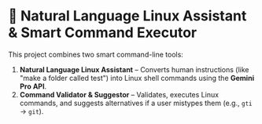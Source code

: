 # 🧠 Natural Language Linux Assistant & Smart Command Executor

This project combines two smart command-line tools:

1. **Natural Language Linux Assistant** – Converts human instructions (like "make a folder called test") into Linux shell commands using the **Gemini Pro API**.
2. **Command Validator & Suggestor** – Validates, executes Linux commands, and suggests alternatives if a user mistypes them (e.g., `gti` → `git`).
